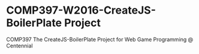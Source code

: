 # COMP397-W2016-CreateJS-BoilerPlate Project

COMP397 The CreateJS-BoilerPlate Project for Web Game Programming @ Centennial
